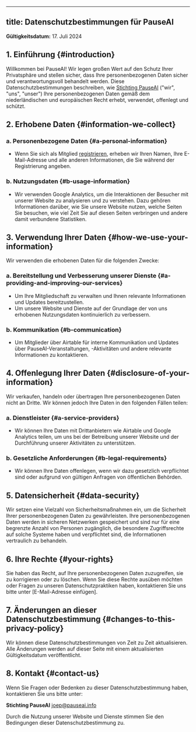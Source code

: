 

---
title: Datenschutzbestimmungen für PauseAI
---
**Gültigkeitsdatum:** 17. Juli 2024

## 1. Einführung {#introduction}

Willkommen bei PauseAI!
Wir legen großen Wert auf den Schutz Ihrer Privatsphäre und stellen sicher, dass Ihre personenbezogenen Daten sicher und verantwortungsvoll behandelt werden.
Diese Datenschutzbestimmungen beschreiben, wie [Stichting PauseAI](/legal) ("wir", "uns", "unser") Ihre personenbezogenen Daten gemäß dem niederländischen und europäischen Recht erhebt, verwendet, offenlegt und schützt.

## 2. Erhobene Daten {#information-we-collect}

### a. Personenbezogene Daten {#a-personal-information}
- Wenn Sie sich als Mitglied [registrieren](/join), erheben wir Ihren Namen, Ihre E-Mail-Adresse und alle anderen Informationen, die Sie während der Registrierung angeben.

### b. Nutzungsdaten {#b-usage-information}
- Wir verwenden Google Analytics, um die Interaktionen der Besucher mit unserer Website zu analysieren und zu verstehen. Dazu gehören Informationen darüber, wie Sie unsere Website nutzen, welche Seiten Sie besuchen, wie viel Zeit Sie auf diesen Seiten verbringen und andere damit verbundene Statistiken.

## 3. Verwendung Ihrer Daten {#how-we-use-your-information}

Wir verwenden die erhobenen Daten für die folgenden Zwecke:

### a. Bereitstellung und Verbesserung unserer Dienste {#a-providing-and-improving-our-services}
- Um Ihre Mitgliedschaft zu verwalten und Ihnen relevante Informationen und Updates bereitzustellen.
- Um unsere Website und Dienste auf der Grundlage der von uns erhobenen Nutzungsdaten kontinuierlich zu verbessern.

### b. Kommunikation {#b-communication}
- Um Mitglieder über Airtable für interne Kommunikation und Updates über PauseAI-Veranstaltungen, -Aktivitäten und andere relevante Informationen zu kontaktieren.

## 4. Offenlegung Ihrer Daten {#disclosure-of-your-information}

Wir verkaufen, handeln oder übertragen Ihre personenbezogenen Daten nicht an Dritte. Wir können jedoch Ihre Daten in den folgenden Fällen teilen:

### a. Dienstleister {#a-service-providers}
- Wir können Ihre Daten mit Drittanbietern wie Airtable und Google Analytics teilen, um uns bei der Betreibung unserer Website und der Durchführung unserer Aktivitäten zu unterstützen.

### b. Gesetzliche Anforderungen {#b-legal-requirements}
- Wir können Ihre Daten offenlegen, wenn wir dazu gesetzlich verpflichtet sind oder aufgrund von gültigen Anfragen von öffentlichen Behörden.

## 5. Datensicherheit {#data-security}

Wir setzen eine Vielzahl von Sicherheitsmaßnahmen ein, um die Sicherheit Ihrer personenbezogenen Daten zu gewährleisten. Ihre personenbezogenen Daten werden in sicheren Netzwerken gespeichert und sind nur für eine begrenzte Anzahl von Personen zugänglich, die besondere Zugriffsrechte auf solche Systeme haben und verpflichtet sind, die Informationen vertraulich zu behandeln.

## 6. Ihre Rechte {#your-rights}

Sie haben das Recht, auf Ihre personenbezogenen Daten zuzugreifen, sie zu korrigieren oder zu löschen. Wenn Sie diese Rechte ausüben möchten oder Fragen zu unseren Datenschutzpraktiken haben, kontaktieren Sie uns bitte unter [E-Mail-Adresse einfügen].

## 7. Änderungen an dieser Datenschutzbestimmung {#changes-to-this-privacy-policy}

Wir können diese Datenschutzbestimmungen von Zeit zu Zeit aktualisieren. Alle Änderungen werden auf dieser Seite mit einem aktualisierten Gültigkeitsdatum veröffentlicht.

## 8. Kontakt {#contact-us}

Wenn Sie Fragen oder Bedenken zu dieser Datenschutzbestimmung haben, kontaktieren Sie uns bitte unter:

**Stichting PauseAI**
[joep@pauseai.info](mailto:joep@pauseai.info)

Durch die Nutzung unserer Website und Dienste stimmen Sie den Bedingungen dieser Datenschutzbestimmung zu.